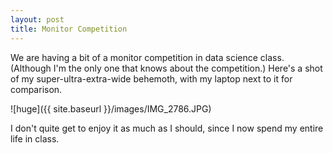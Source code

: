```yaml
---
layout: post
title: Monitor Competition
---
```


We are having a bit of a monitor competition in data science class. (Although I'm the only one that knows about the competition.) Here's a shot of my super-ultra-extra-wide behemoth, with my laptop next to it for comparison.

![huge]({{ site.baseurl }}/images/IMG_2786.JPG)

I don't quite get to enjoy it as much as I should, since I now spend my entire life in class.